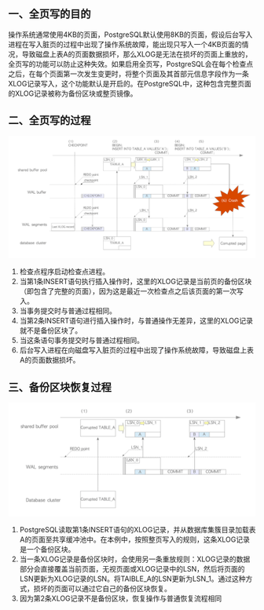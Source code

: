 ## 一、全页写的目的

操作系统通常使用4KB的页面，PostgreSQL默认使用8KB的页面，假设后台写入进程在写入脏页的过程中出现了操作系统故障，能出现只写入一个4KB页面的情况，导致磁盘上表A的页面数据损坏，那么XLOG是无法在损坏的页面上重放的，全页写的功能可以防止这种失效。如果启用全页写，PostgreSQL会在每个检查点之后，在每个页面第一次发生变更时，将整个页面及其首部元信息字段作为一条XLOG记录写入，这个功能默认是开启的。在PostgreSQL中，这种包含完整页面的XLOG记录被称为备份区块或整页镜像。


## 二、全页写的过程
![Full page Write](images/fig-9-04.png) 

1. 检查点程序启动检查点进程。
2. 当第1条INSERT语句执行插入操作时，这里的XLOG记录是当前页的备份区块（即包含了完整的页面），因为这是最近一次检查点之后该页面的第一次写入。
3. 当事务提交时与普通过程相同。
4. 当第2条INSERT语句进行插入操作时，与普通操作无差异，这里的XLOG记录就不是备份区块了。
5. 当这条语句事务提交时与普通过程相同。
6. 后台写入进程在向磁盘写入脏页的过程中出现了操作系统故障，导致磁盘上表A的页面数据损坏。

## 三、备份区块恢复过程

![Full page Write](images/fig-9-05.png) 

1. PostgreSQL读取第1条INSERT语句的XLOG记录，并从数据库集簇目录加载表A的页面至共享缓冲池中。在本例中，按照整页写入的规则，这条XLOG记录是一个备份区块。
2. 当一条XLOG记录是备份区块时，会使用另一条重放规则：XLOG记录的数据部分会直接覆盖当前页面，无视页面或XLOG记录中的LSN，然后将页面的LSN更新为XLOG记录的LSN。将TAIBLE_A的LSN更新为LSN_1。通过这种方式，损坏的页面可以通过它自己的备份区块恢复。
3. 因为第2条XLOG记录不是备份区块，恢复操作与普通恢复流程相同
